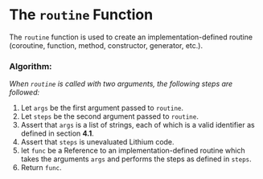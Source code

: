 # The `routine` Function

The `routine` function is used to create an implementation-defined routine (coroutine, function, method, constructor, generator, etc.). 

### Algorithm:

*When `routine` is called with two arguments, the following steps are followed:*

1. Let `args` be the first argument passed to `routine`.
2. Let `steps` be the second argument passed to `routine`.
3. Assert that `args` is a list of strings, each of which is a valid identifier as defined in section **4.1**.
4. Assert that `steps` is unevaluated Lithium code.
5. let `func` be a Reference to an implementation-defined routine which takes the arguments `args` and performs the steps as defined in `steps`.
6. Return `func`.